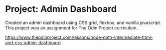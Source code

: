 # Project: Admin Dashboard

Created an admin dashboard using CSS grid, flexbox, and vanilla javascript. This project was an assignment for The Odin Project curriculum.

https://www.theodinproject.com/lessons/node-path-intermediate-html-and-css-admin-dashboard

